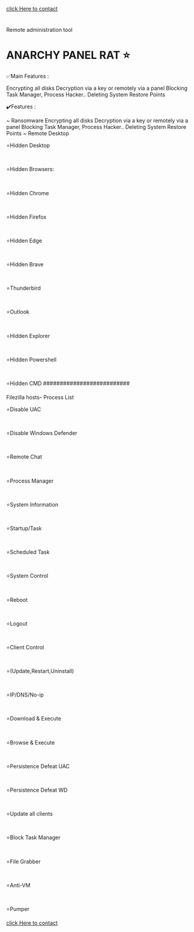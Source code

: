 <a href="https://wa.me/+916235369260text=Onlinehackzz">click Here to contact </a>
#
Remote administration tool 


# ANARCHY PANEL RAT ⭐️
 
✅Main Features :

Encrypting all disks
Decryption via a key or remotely via a panel
Blocking Task Manager, Process Hacker..
Deleting System Restore Points

✔️Features :

~ Ransomware
Encrypting all disks
Decryption via a key or remotely via a panel
Blocking Task Manager, Process Hacker..
Deleting System Restore Points
~ Remote Desktop

⭐️Hidden Desktop 
#
⭐️Hidden Browsers:
#

⭐️Hidden Chrome
#
⭐️Hidden Firefox
#
⭐️Hidden Edge 
#
⭐️Hidden Brave 
#
⭐️Thunderbird 
#
⭐️Outlook 
#
⭐️Hidden Explorer 
#
⭐️Hidden Powershell 
#
⭐️Hidden CMD
##########################

 Filezilla hosts-
Process List

⭐️Disable UAC 
#
⭐️Disable Windows Defender 
#
⭐️Remote Chat 
#
⭐️Process Manager 
#
⭐️System Information 
#

⭐️Startup/Task 
#

⭐️Scheduled Task 
#

⭐️System Control 
#

⭐️Reboot 
#
⭐️Logout 
#

⭐️Client Control 
#
⭐️(Update,Restart,Uninstall) 
#

⭐️IP/DNS/No-ip 
#

⭐️Download & Execute 
#

⭐️Browse & Execute 
#
⭐️Persistence Defeat UAC 
#

⭐️Persistence Defeat WD 
#
⭐️Update all clients 
#
⭐️Block Task Manager 
#

⭐️File Grabber 
#

⭐️Anti-VM 
#
⭐️Pumper 
 
<a href="https://wa.me/+916235369260text=Onlinehackzz">click Here to contact </a>
